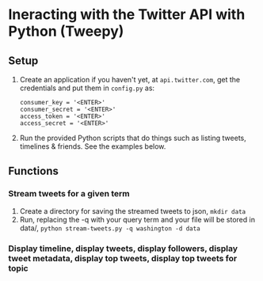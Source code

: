 # Ineracting with the Twitter API with Python (Tweepy)

## Setup

1. Create an application if you haven't yet, at `api.twitter.com`, get the credentials and put them in `config.py` as:

    ```
    consumer_key = '<ENTER>'
    consumer_secret = '<ENTER>'
    access_token = '<ENTER>'
    access_secret = '<ENTER>'
    ```

1. Run the provided Python scripts that do things such as listing tweets, timelines & friends. See the examples below.
## Functions

### Stream tweets for a given term

1. Create a directory for saving the streamed tweets to json, `mkdir data`
1. Run, replacing the -q with your query term and your file will be stored in data/, `python stream-tweets.py -q washington -d data`

### Display timeline, display tweets, display followers, display tweet metadata, display top tweets, display top tweets for topic

